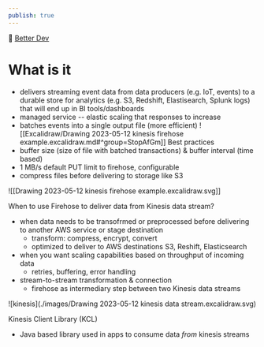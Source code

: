 ```yaml
---
publish: true
---
```

🎥 [Better Dev](https://www.youtube.com/watch?v=DPT3swb6zgI)
# What is it
- delivers streaming event data from data producers (e.g. IoT, events) to a durable store for analytics (e.g. S3, Redshift, Elastisearch, Splunk logs) that will end up in BI tools/dashboards 
- managed service -- elastic scaling that responses to increase
- batches events into a single output file (more efficient)
![[Excalidraw/Drawing 2023-05-12 kinesis firehose example.excalidraw.md#^group=StopAfGm]]
Best practices
- buffer size (size of file with batched transactions) & buffer interval (time based)
- 1 MB/s default PUT limit to firehose, configurable
- compress files before delivering to storage like S3

![[Drawing 2023-05-12 kinesis firehose example.excalidraw.svg]]

When to use Firehose to deliver data from Kinesis data stream?
- when data needs to be transofrmed or preprocessed before delivering to another AWS service or stage destination
	- transform: compress, encrypt, convert
	- optimized to deliver to AWS destinations S3, Reshift, Elasticsearch
- when you want scaling capabilities based on throughput of incoming data
	- retries, buffering, error handling
- stream-to-stream transformation & connection
	- firehose as intermediary step between two Kinesis data streams


![kinesis](./images/Drawing 2023-05-12 kinesis data stream.excalidraw.svg)

Kinesis Client Library (KCL)
- Java based library used in apps to consume data *from* kinesis streams
